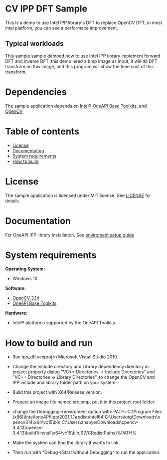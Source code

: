 # CV IPP DFT Sample
This is a demo to use Intel IPP library's DFT to replace OpenCV DFT, in most intel platform, you can see a performace improvement.

## Typical workloads
This sample sample demoed how to use Intel IPP library implement forward DFT and inverse DFT, this demo need a bmp image as input, it will do DFT transform on this image, and this program will show the time cost of this transform.

# Dependencies
The sample application depends on [Intel® OneAPI Base Toolkits](https://www.intel.com/content/www/us/en/developer/tools/oneapi/toolkits.html), and [OpenCV](https://opencv.org/)

# Table of contents

  * [License](#license)
  * [Documentation](#documentation)
  * [System requirements](#system-requirements)
  * [How to build](#how-to-build)

# License
The sample application is licensed under MIT license. See [LICENSE](https://github.com/intel-innersource/applications.industrial.machine-vision.computer-vision-optimization-toolkit/blob/master/License.txt) for details.

# Documentation
For OneAPI IPP library installation, See [enviroment setup guide](https://github.com/intel-innersource/applications.industrial.machine-vision.computer-vision-optimization-toolkit/tree/master/Setup)

# System requirements

**Operating System:**
* Windows 10

**Software:**
* [OpenCV 3.14](https://opencv.org/)
* [OneAPI Base Toolkits](https://www.intel.com/content/www/us/en/developer/tools/oneapi/toolkits.html)

**Hardware:**
* Intel® platforms supported by the OneAPI Toolkits.

# How to build and run

* Run ipp_dft.vcxproj in Microsoft Visual Studio 2019.

* Change the Include directory and Library dependency directory in project property dialog "VC++ Directories -> Include Directories" and "VC++ Directories -> Library Directories", to change the OpenCV and IPP include and library folder path on your system.
* Build this project with X64/Release version.
* Prepare an image file named src.bmp. put it in this project root folder.

* change the Debugging->enviroment option with:
   PATH=C:\Program Files (x86)\Intel\oneAPI\ipp\2021.1.1\redist\intel64;C:\Users\iotg\Downloads\opencv314\x64\vc15\bin;C:\Users\zhaoye\Downloads\opencv-3.4.13\opencv-3.4.13\build1\install\x64\vc15\bin;$(VCRedistPaths)%PATH%
* Make the system can find the library it wants to link.
* Then run with "Debug->Start without Debugging" to run the application.
